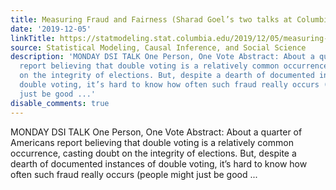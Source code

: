 ```yaml
---
title: Measuring Fraud and Fairness (Sharad Goel’s two talks at Columbia next week)
date: '2019-12-05'
linkTitle: https://statmodeling.stat.columbia.edu/2019/12/05/measuring-fraud-and-fairness-sharad-goels-two-talks-at-columbia-next-week/
source: Statistical Modeling, Causal Inference, and Social Science
description: 'MONDAY DSI TALK One Person, One Vote Abstract: About a quarter of Americans
  report believing that double voting is a relatively common occurrence, casting doubt
  on the integrity of elections. But, despite a dearth of documented instances of
  double voting, it’s hard to know how often such fraud really occurs (people might
  just be good ...'
disable_comments: true
---
```

MONDAY DSI TALK One Person, One Vote Abstract: About a quarter of Americans report believing that double voting is a relatively common occurrence, casting doubt on the integrity of elections. But, despite a dearth of documented instances of double voting, it’s hard to know how often such fraud really occurs (people might just be good ...